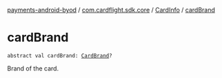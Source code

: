 [payments-android-byod](../../index.md) / [com.cardflight.sdk.core](../index.md) / [CardInfo](index.md) / [cardBrand](./card-brand.md)

# cardBrand

`abstract val cardBrand: `[`CardBrand`](../../com.cardflight.sdk.core.enums/-card-brand/index.md)`?`

Brand of the card.

